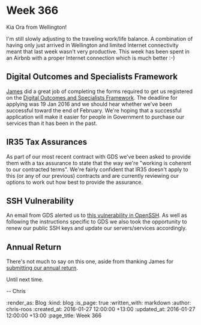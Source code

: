Week 366
========

Kia Ora from Wellington!

I'm still slowly adjusting to the traveling work/life balance. A combination of having only just arrived in Wellington and limited Internet connectivity meant that last week wasn't very productive. This week has been spent in an Airbnb with a proper Internet connection which is much better :-)

## Digital Outcomes and Specialists Framework

[James][james-mead] did a great job of completing the forms required to get us registered on the [Digital Outcomes and Specialists Framework][digital-outcomes-and-specialists]. The deadline for applying was 19 Jan 2016 and we should hear whether we've been successful toward the end of February. We're hoping that a successful application will make it easier for people in Government to purchase our services than it has been in the past.

## IR35 Tax Assurances

As part of our most recent contract with GDS we've been asked to provide them with a tax assurance to state that the way we're "working is coherent to our contracted terms". We're fairly confident that IR35 doesn't apply to this (or any of our previous) contracts and are currently reviewing our options to work out how best to provide the assurance.

## SSH Vulnerability

An email from GDS alerted us to [this vulnerability in OpenSSH][cve-2016-0777]. As well as following the instructions specific to GDS we also took the opportunity to renew our public SSH keys and update our servers/services accordingly.

## Annual Return

There's not much to say on this one, aside from thanking James for [submitting our annual return][submit-annual-return].

Until next time.

-- Chris

[cve-2016-0777]: http://www.undeadly.org/cgi?action=article&sid=20160114142733
[digital-outcomes-and-specialists]: https://digitalmarketplace.blog.gov.uk/2015/12/07/digital-outcomes-and-specialists-is-open-for-applications/
[hmrc-ir35-review]: https://www.gov.uk/government/organisations/hm-revenue-customs/contact/ir35-enquiries
[james-mead]: /james-mead
[submit-annual-return]: http://gofreerange.com/how-to-submit-annual-return

:render_as: Blog
:kind: blog
:is_page: true
:written_with: markdown
:author: chris-roos
:created_at: 2016-01-27 12:00:00 +13:00
:updated_at: 2016-01-27 12:00:00 +13:00
:page_title: Week 366
